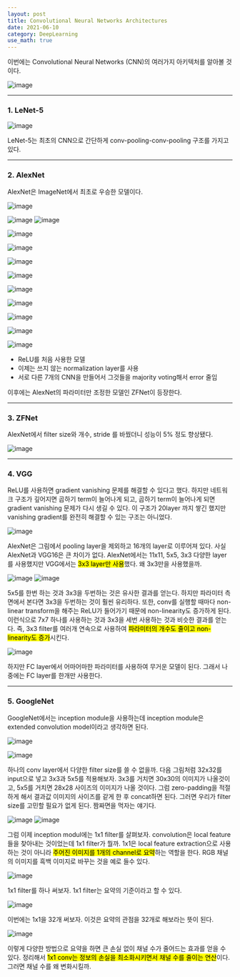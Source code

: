 ```yaml
---
layout: post
title: Convolutional Neural Networks Architectures
date: 2021-06-10
category: DeepLearning
use_math: true
---
```


이번에는 Convolutional Neural Networks (CNN)의 여러가지 아키텍처를 알아볼 것이다.

![image](https://user-images.githubusercontent.com/61526722/121185059-a3997d80-c8a0-11eb-96de-9bc2da956068.png)

---

### 1. LeNet-5

![image](https://user-images.githubusercontent.com/61526722/121184594-35ed5180-c8a0-11eb-9d94-f9f981587431.png)

LeNet-5는 최초의 CNN으로 간단하게 conv-pooling-conv-pooling 구조를 가지고 있다. 

---

### 2. AlexNet

AlexNet은 ImageNet에서 최초로 우승한 모델이다. 

![image](https://user-images.githubusercontent.com/61526722/121185177-c461d300-c8a0-11eb-8c4f-c9f73f5755a3.png)

![image](https://user-images.githubusercontent.com/61526722/121185480-14d93080-c8a1-11eb-8c93-91d5f1ec37b6.png)
![image](https://user-images.githubusercontent.com/61526722/121186007-9cbf3a80-c8a1-11eb-87a9-f5a82dc4abb2.png)

![image](https://user-images.githubusercontent.com/61526722/121187117-af863f00-c8a2-11eb-9637-4b61b575c57b.png)

![image](https://user-images.githubusercontent.com/61526722/121187126-b1e89900-c8a2-11eb-966c-19a25240e828.png)

![image](https://user-images.githubusercontent.com/61526722/121187136-b44af300-c8a2-11eb-8716-51e99d2dfae0.png)

![image](https://user-images.githubusercontent.com/61526722/121187143-b57c2000-c8a2-11eb-821a-08b4d5aff0f8.png)

![image](https://user-images.githubusercontent.com/61526722/121187153-b7de7a00-c8a2-11eb-990e-28bd02a85faa.png)

![image](https://user-images.githubusercontent.com/61526722/121187158-b90fa700-c8a2-11eb-8ed9-791d53c12e7b.png)

![image](https://user-images.githubusercontent.com/61526722/121187168-bc0a9780-c8a2-11eb-9c0c-f999106523dd.png)

![image](https://user-images.githubusercontent.com/61526722/121187173-bf058800-c8a2-11eb-809e-7265385200eb.png)

![image](https://user-images.githubusercontent.com/61526722/121187176-c0cf4b80-c8a2-11eb-9888-2d281ecb7e37.png)

- ReLU를 처음 사용한 모델
- 이제는 쓰지 않는 normalization layer를 사용
- 서로 다른 7개의 CNN을 만들어서 그것들을 majority voting해서 error 줄임

이후에는 AlexNet의 파라미터만 조정한 모델인 ZFNet이 등장한다.

---

### 3. ZFNet 

AlexNet에서 filter size와 개수, stride 를 바꿨더니 성능이 5% 정도 향상됐다.  

![image](https://user-images.githubusercontent.com/61526722/121187350-efe5bd00-c8a2-11eb-94a6-103c6ae999ae.png)


---

### 4. VGG

ReLU를 사용하면 gradient vanishing 문제를 해결할 수 있다고 했다. 하지만 네트워크 구조가 깊어지면 곱하기 term이 늘어나게 되고, 곱하기 term이 늘어나게 되면 gradient vanishing 문제가 다시 생길 수 있다. 이 구조가 20layer 까지 쌓긴 했지만 vanishing gradient를 완전히 해결할 수 있는 구조는 아니었다.

![image](https://user-images.githubusercontent.com/61526722/121191014-8bc4f800-c8a6-11eb-92c0-f10c01743db9.png)

AlexNet은 그림에서 pooling layer을 제외하고 16개의 layer로 이루어져 있다. 사실 AlexNet과 VGG16은 큰 차이가 없다. AlexNet에서는 11x11, 5x5, 3x3 다양한 layer를 사용했지만 VGG에서는 <mark>3x3 layer만 사용</mark>했다. 왜 3x3만을 사용했을까.

![image](https://user-images.githubusercontent.com/61526722/121189686-494eeb80-c8a5-11eb-97d2-483ca039b633.png)
![image](https://user-images.githubusercontent.com/61526722/121189109-bc0b9700-c8a4-11eb-9ce3-51ba15af604a.png)

5x5를 한번 하는 것과 3x3을 두번하는 것은 유사한 결과를 얻는다. 하지만 파라미터 측면에서 본다면 3x3을 두번하는 것이 훨씬 유리하다. 또한, conv를 실행할 때마다 non-linear transform을 해주는 ReLU가 들어가기 때문에 non-linearity도 증가하게 된다. 이런식으로 7x7 하나를 사용하는 것과 3x3을 세번 사용하는 것과 비슷한 결과를 얻는다. 즉, 3x3 filter를 여러개 연속으로 사용하여 <mark>파라미터의 개수도 줄이고 non-linearity도 증가</mark>시킨다.

![image](https://user-images.githubusercontent.com/61526722/121189928-861ae280-c8a5-11eb-86ea-e5e68cb0835e.png)

하지만 FC layer에서 어마어마한 파라미터를 사용하여 무거운 모델이 된다. 그래서 나중에는 FC layer를 한개만 사용한다.  

---

### 5. GoogleNet

GoogleNet에서는 inception module을 사용하는데 inception module은 extended convolution model이라고 생각하면 된다.

![image](https://user-images.githubusercontent.com/61526722/121191226-be6ef080-c8a6-11eb-95aa-9e7ad20ee8fa.png)

![image](https://user-images.githubusercontent.com/61526722/121191570-0db52100-c8a7-11eb-83ad-8f575341535e.png)

하나의 conv layer에서 다양한 filter size를 쓸 수 없을까. 다음 그림처럼 32x32를 input으로 넣고 3x3과 5x5를 적용해보자. 3x3를 거치면 30x30의 이미지가 나올것이고, 5x5를 거치면 28x28 사이즈의 이미지가 나올 것이다. 그럼 zero-padding을 적절하게 해서 결과값 이미지의 사이즈를 같게 한 후 concat하면 된다. 그러면 우리가 filter size를 고민할 필요가 없게 된다. 짬짜면을 먹자는 얘기다. 

![image](https://user-images.githubusercontent.com/61526722/121192311-c9765080-c8a7-11eb-990b-1598fc2638d1.png)
![image](https://user-images.githubusercontent.com/61526722/121192320-cb401400-c8a7-11eb-874e-840438a4c4dc.png)

그럼 이제 inception modul에는 1x1 filter를 살펴보자. convolution은 local feature들을 찾아내는 것이었는데 1x1 filter가 뭘까. 1x1은 local feature extraction으로 사용하는 것이 아니라 <mark>주어진 이미지를 1개의 channel로 요약</mark>하는 역할을 한다. RGB 채널의 이미지를 흑백 이미지로 바꾸는 것을 예로 들수 있다. 

![image](https://user-images.githubusercontent.com/61526722/121193190-984a5000-c8a8-11eb-9d7e-a3978c1a9481.png)

1x1 filter를 하나 써보자. 1x1 filter는 요약의 기준이라고 할 수 있다. 

![image](https://user-images.githubusercontent.com/61526722/121193457-d5aedd80-c8a8-11eb-9446-5bc141f10942.png)

이번에는 1x1을 32개 써보자. 이것은 요약의 관점을 32개로 해보라는 뜻이 된다. 

![image](https://user-images.githubusercontent.com/61526722/121193477-d8a9ce00-c8a8-11eb-9ac8-9acf106304f3.png)

이렇게 다양한 방법으로 요약을 하면 큰 손실 없이 채널 수가 줄어드는 효과를 얻을 수 있다. 정리해서 <mark>1x1 conv는 정보의 손실을 최소화시키면서 채널 수를 줄이는 연산</mark>이다. 그러면 채널 수를 왜 변화시킬까.







